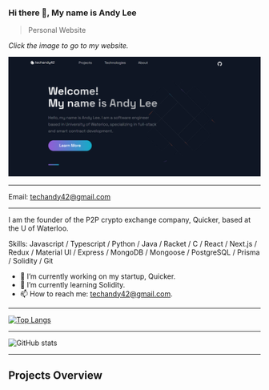 ### Hi there 👋, My name is Andy Lee

> Personal Website

_Click the image to go to my website._

[![my_website_frontpage](./my_website_frontpage.png)](https://techandy42.com)

---

Email: techandy42@gmail.com

---

I am the founder of the P2P crypto exchange company, Quicker, based at the U of Waterloo.

Skills: Javascript / Typescript / Python / Java / Racket / C / React / Next.js / Redux / Material UI / Express / MongoDB / Mongoose / PostgreSQL / Prisma / Solidity / Git 

- 🔭 I’m currently working on my startup, Quicker.
- 🌱 I’m currently learning Solidity.
- 📫 How to reach me: techandy42@gmail.com. 
  
---

[![Top Langs](https://github-readme-stats.vercel.app/api/top-langs/?username=gitHubAndyLee2020)](https://github.com/anuraghazra/github-readme-stats)

---

![GitHub stats](https://github-readme-stats.vercel.app/api?username=gitHubAndyLee2020&show_icons=true)  
  
---
  
## Projects Overview
  



